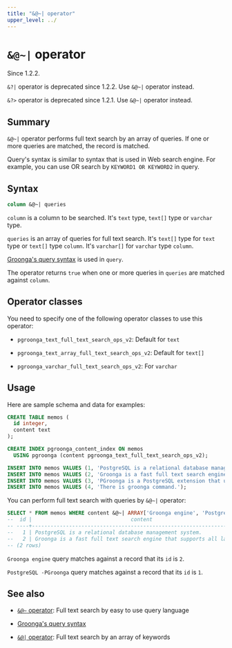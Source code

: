 ```yaml
---
title: "&@~| operator"
upper_level: ../
---
```


# `&@~|` operator

Since 1.2.2.

`&?|` operator is deprecated since 1.2.2. Use `&@~|` operator instead.

`&?>` operator is deprecated since 1.2.1. Use `&@~|` operator instead.

## Summary

`&@~|` operator performs full text search by an array of queries. If one or more queries are matched, the record is matched.

Query's syntax is similar to syntax that is used in Web search engine. For example, you can use OR search by `KEYWORD1 OR KEYWORD2` in query.

## Syntax

```sql
column &@~| queries
```

`column` is a column to be searched. It's `text` type, `text[]` type or `varchar` type.

`queries` is an array of queries for full text search. It's `text[]` type for `text` type or `text[]` type `column`. It's `varchar[]` for `varchar` type `column`.

[Groonga's query syntax][groonga-query-syntax] is used in `query`.

The operator returns `true` when one or more queries in `queries` are matched against `column`.

## Operator classes

You need to specify one of the following operator classes to use this operator:

  * `pgroonga_text_full_text_search_ops_v2`: Default for `text`

  * `pgroonga_text_array_full_text_search_ops_v2`: Default for `text[]`

  * `pgroonga_varchar_full_text_search_ops_v2`: For `varchar`

## Usage

Here are sample schema and data for examples:

```sql
CREATE TABLE memos (
  id integer,
  content text
);

CREATE INDEX pgroonga_content_index ON memos
  USING pgroonga (content pgroonga_text_full_text_search_ops_v2);
```

```sql
INSERT INTO memos VALUES (1, 'PostgreSQL is a relational database management system.');
INSERT INTO memos VALUES (2, 'Groonga is a fast full text search engine that supports all languages.');
INSERT INTO memos VALUES (3, 'PGroonga is a PostgreSQL extension that uses Groonga as index.');
INSERT INTO memos VALUES (4, 'There is groonga command.');
```

You can perform full text search with queries by `&@~|` operator:

```sql
SELECT * FROM memos WHERE content &@~| ARRAY['Groonga engine', 'PostgreSQL -PGroonga'];
--  id |                                content                                 
-- ----+------------------------------------------------------------------------
--   1 | PostgreSQL is a relational database management system.
--   2 | Groonga is a fast full text search engine that supports all languages.
-- (2 rows)
```

`Groonga engine` query matches against a record that its `id` is `2`.

`PostgreSQL -PGroonga` query matches against a record that its `id` is `1`.

## See also

  * [`&@~` operator][query-v2]: Full text search by easy to use query language

  * [Groonga's query syntax][groonga-query-syntax]

  * [`&@|` operator][match-in-v2]: Full text search by an array of keywords

[query-v2]:query-v2.html

[match-in-v2]:match-in-v2.html

[groonga-query-syntax]:http://groonga.org/docs/reference/grn_expr/query_syntax.html
